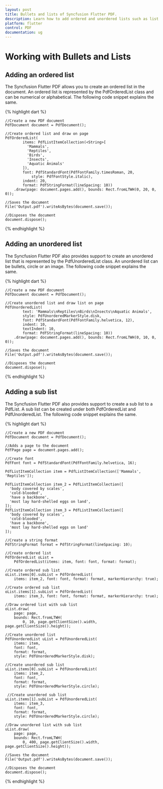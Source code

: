 ```yaml
---
layout: post
title: Bullets and lists of Syncfusion Flutter PDF.
description: Learn how to add ordered and unordered lists such as list with numerics, alphabets, bullets, circles and images as a prefix in the Flutter PDF.
platform: flutter
control: PDF
documentation: ug
---
```


# Working with Bullets and Lists

## Adding an ordered list

The Syncfusion Flutter PDF allows you to create an ordered list in the document. An ordered list is represented by the PdfOrderedList class and can be numerical or alphabetical. The following code snippet explains the same.

{% highlight dart %}

    //Create a new PDF document
    PdfDocument document = PdfDocument();

    //Create ordered list and draw on page
    PdfOrderedList(
            items: PdfListItemCollection(<String>[
              'Mammals',
              'Reptiles',
              'Birds',
              'Insects',
              'Aquatic Animals'
            ]),
            font: PdfStandardFont(PdfFontFamily.timesRoman, 20,
                style: PdfFontStyle.italic),
            indent: 20,
            format: PdfStringFormat(lineSpacing: 10))
        .draw(page: document.pages.add(), bounds: Rect.fromLTWH(0, 20, 0, 0));

    //Saves the document
    File('Output.pdf').writeAsBytes(document.save());

    //Disposes the document
    document.dispose();
	
{% endhighlight %}

## Adding an unordered list

The Syncfusion Flutter PDF also provides support to create an unordered list that is represented by the PdfUnorderedList class. An unordered list can be bullets, circle or an image. The following code snippet explains the same.

{% highlight dart %}

    //Create a new PDF document
    PdfDocument document = PdfDocument();

    //Create unordered list and draw list on page
    PdfUnorderedList(
            text: 'Mammals\nReptiles\nBirds\nInsects\nAquatic Animals',
            style: PdfUnorderedMarkerStyle.disk,
            font: PdfStandardFont(PdfFontFamily.helvetica, 12),
            indent: 10,
            textIndent: 10,
            format: PdfStringFormat(lineSpacing: 10))
        .draw(page: document.pages.add(), bounds: Rect.fromLTWH(0, 10, 0, 0));

    //Saves the document
    File('Output.pdf').writeAsBytes(document.save());

    //Disposes the document
    document.dispose();

{% endhighlight %}

## Adding a sub list

The Syncfusion Flutter PDF also provides support to create a sub list to a PdfList. A sub list can be created under both PdfOrderedList and PdfUnorderedList. The following code snippet explains the same.

{% highlight dart %}

    //Create a new PDF document
    PdfDocument document = PdfDocument();

    //Adds a page to the document
    PdfPage page = document.pages.add();

    //Create font
    PdfFont font = PdfStandardFont(PdfFontFamily.helvetica, 16);

    PdfListItemCollection item = PdfListItemCollection(['Mammals', 'Reptiles']);

    PdfListItemCollection item_2 = PdfListItemCollection([
      'body covered by scales',
      'cold-blooded',
      'have a backbone',
      'most lay hard-shelled eggs on land',
    ]);
    PdfListItemCollection item_3 = PdfListItemCollection([
      'body covered by scales',
      'cold-blooded',
      'have a backbone',
      'most lay hard-shelled eggs on land'
    ]);

    //Create a string format
    PdfStringFormat format = PdfStringFormat(lineSpacing: 10);

    //Create ordered list
    PdfOrderedList oList =
        PdfOrderedList(items: item, font: font, format: format);

    //Create ordered sub list
    oList.items[0].subList = PdfOrderedList(
        items: item_2, font: font, format: format, markerHierarchy: true);

    //Create ordered sub list
    oList.items[1].subList = PdfOrderedList(
        items: item_3, font: font, format: format, markerHierarchy: true);

    //Draw ordered list with sub list
    oList.draw(
        page: page,
        bounds: Rect.fromLTWH(
            0, 10, page.getClientSize().width, page.getClientSize().height));

    //Create unordered list
    PdfUnorderedList uList = PdfUnorderedList(
        items: item,
        font: font,
        format: format,
        style: PdfUnorderedMarkerStyle.disk);

    //Create unordered sub list
    uList.items[0].subList = PdfUnorderedList(
        items: item_2,
        font: font,
        format: format,
        style: PdfUnorderedMarkerStyle.circle);

     //Create unordered sub list
    uList.items[1].subList = PdfUnorderedList(
        items: item_3,
        font: font,
        format: format,
        style: PdfUnorderedMarkerStyle.circle);

    //Draw unordered list with sub list
    uList.draw(
        page: page,
        bounds: Rect.fromLTWH(
            0, 400, page.getClientSize().width, page.getClientSize().height));

    //Saves the document
    File('Output.pdf').writeAsBytes(document.save());

    //Disposes the document
    document.dispose();
  
{% endhighlight %}
